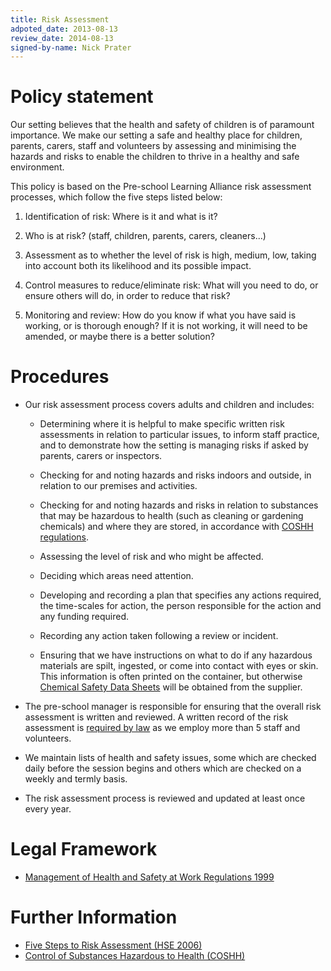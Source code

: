 ```yaml
---
title: Risk Assessment
adpoted_date: 2013-08-13
review_date: 2014-08-13
signed-by-name: Nick Prater
---
```

# Policy statement #
Our setting believes that the health and safety of children is of paramount importance. We make our setting a
safe and healthy place for children, parents, carers, staff and volunteers by assessing and minimising the hazards and
risks to enable the children to thrive in a healthy and safe environment.

This policy is based on the Pre-school Learning Alliance risk assessment processes, which follow
the five steps listed below:

1. Identification of risk: Where is it and what is it?

2. Who is at risk? (staff, children, parents, carers, cleaners...)

3. Assessment as to whether the level of risk is high, medium, low, taking into account both its
likelihood and its possible impact.

4. Control measures to reduce/eliminate risk: What will you need to do, or ensure others will do, in order to reduce that risk?

5. Monitoring and review: How do you know if what you have said is working, or is thorough enough? If it is
not working, it will need to be amended, or maybe there is a better solution?

# Procedures #
* Our risk assessment process covers adults and children and includes:

    * Determining where it is helpful to make specific written risk assessments in relation to particular issues, to
inform staff practice, and to demonstrate how the setting is managing risks if asked by parents, carers or inspectors.

   * Checking for and noting hazards and risks indoors and outside, in relation to our premises and activities.

    * Checking for and noting hazards and risks in relation to substances that may be hazardous to health
(such as cleaning or gardening chemicals) and where they are stored, in accordance with 
[COSHH regulations](http://www.hse.gov.uk/coshh/index.htm).

    * Assessing the level of risk and who might be affected.

    * Deciding which areas need attention.

    * Developing and recording a plan that specifies any actions required, the time-scales for action, the person
responsible for the action and any funding required.

    * Recording any action taken following a review or incident.
 
    * Ensuring that we have instructions on what to do if any hazardous materials are spilt, ingested, 
or come into contact with eyes or skin. This information is often printed on the container, but otherwise
[Chemical Safety Data Sheets](http://www.hse.gov.uk/coshh/basics/datasheets.htm) will be obtained from
the supplier.

* The pre-school manager is responsible for ensuring that the overall risk assessment is written and reviewed. A written record of the risk assessment is [required by law](http://www.hse.gov.uk/risk/faq.htm#q7) as we employ more than 5 staff and volunteers.

* We maintain lists of health and safety issues, some which are checked daily before the session begins and others
which are checked on a weekly and termly basis.

* The risk assessment process is reviewed and updated at least once every year.

# Legal Framework #
* [Management of Health and Safety at Work Regulations 1999](http://www.legislation.gov.uk/uksi/1999/3242/contents/made)

# Further Information #
* [Five Steps to Risk Assessment (HSE 2006)](http://www.hse.gov.uk/risk/fivesteps.htm)
* [Control of Substances Hazardous to Health (COSHH)](http://www.hse.gov.uk/coshh/)

